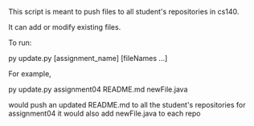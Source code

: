 This script is meant to push files to all student's repositories in cs140.

It can add or modify existing files. 

To run:

py update.py [assignment_name] [fileNames ...]

For example,

py update.py assignment04 README.md newFile.java

would push an updated README.md to all the student's repositories for assignment04
it would also add newFile.java to each repo
